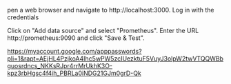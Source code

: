 
pen a web browser and navigate to http://localhost:3000. Log in with the credentials 

Click on "Add data source" and select "Prometheus". Enter the URL http://prometheus:9090 and click "Save & Test".





<!-- APP Password for generat password gmail -->
https://myaccount.google.com/apppasswords?pli=1&rapt=AEjHL4PzjkoA4Ihc5wPW5zcIUezktuF5VuyJ3olpW2twVTQQWBbguosrdncs_NKKsRJpr4rrMrUkhK3O-kpz3rbHgsc4f4ih_PBRLa0iNDG21GJm0grD-Qk